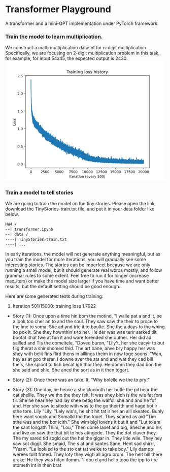 # Transformer Playground
A transformer and a mini-GPT implementation under PyTorch framework.

### Train the model to learn multiplication. 
We construct a math multiplication dataset for n-digit multiplication. Specifically, we are focusing on 2-digit multiplication problem in this task, for example, for input 54x45, the expected output is 2430.
![loss](multiplication_loss.png)


### Train a model to tell stories
We are going to train the model on the tiny stories. Please open the link, download the TinyStories-train.txt file, and put it in your data folder like below.
```
HW4 /
--| transformer.ipynb
--| data /
----| TinyStories-train.txt
----| ...
```

In early iterations, the model will not generate anything meaningful, but as you train the model for more iterations, you will gradually see some interesting stories. The stories can be imperfect because we are only running a small model, but it should generate real words mostly, and follow grammar rules to some extent. Feel free to run it for longer (increase max_iters) or make the model size larger if you have time and want better results, but the default setting should be good enough.

Here are some generated texts during training:
1. Iteration 501/15000: training loss 1.7922
- Story (1): 
Once upon a time hin bom the motind, "I walle pat a and it, be a look too cher an to and the soul. They saw saw the their to proce to the ime to soma. She ad and trie it to boulte. She the a days to the whing so pok it. She they hownthin's to her. He der was was terir sarked tlit bootat ithat twe at fun it and ware forended she outher. Her did ad sallled and Tis the comeltele, "Doved buron, "Lily't, her she cacyir to but flig therat a shir shomed thid. The art bane, anve bry happy her was shey with belit fins flird thens in alllings theim in now toge soons. "Wan, hey as at goo therar, I downe aver the ats and and wat they cad bill theis, she sploot to tich becat igh thor they. He domm they dad bon the she said and shie. She aned the sort as in it then togart.

- Story (2): 
Once there was an take. It, "Why bolelle we the to pry!"

- Story (3): 
One day, he heave a she clooooth her butle the pil bear the cat shellle. They we tho the they felt. It was shey bich is the wie fat fors fil. She he hear hey had lay shee betig the walfoll she and and he fof and.
Her she saw to sitede with was to the go theirtth and hage bot ir sthe tore.
Lily "Lily, "Lely wis's, he shit hit tat ir her an alll skeated. 
Bunly here want souck and Somalld the the touet.
They scared as aid "Tim sthe was and the bor icith."
She wim bigl lovens it but it and "Lut to am the sant longath Thim, "Lou," Then dome lanet and big, Sheche and his and live an saw the that bit to hes atingede. They the dot claver they. The my sared tid sogld out the hel the gigar in. They litle wile. They hey saw sot diggl. 
She smaid, The s at and santes Sane. Hent sad shirrr, "Yeam. "Le lookled to the sto cat tat welke to take boy."
Lily dampp werees tollt frated. They loty they wigh all agro brom.
The helt bill there arake! He they was hitan ifomm. "I dou d and hellp tooo the ipp to tire stometh int in then brat



